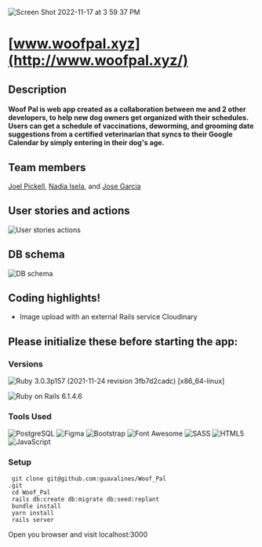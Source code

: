 ![Screen Shot 2022-11-17 at 3 59 37 PM](https://user-images.githubusercontent.com/100665876/204125004-51e31053-eb51-4986-8971-c0dd27d6d1ad.jpeg)

# [www.woofpal.xyz](http://www.woofpal.xyz/)

## Description

#### Woof Pal is web app created as a collaboration between me and 2 other developers, to help new dog owners get organized with their schedules. Users can get a schedule of vaccinations, deworming, and grooming date suggestions from a certified veterinarian that syncs to their Google Calendar by simply entering in their dog's age.

## Team members

[Joel Pickell](https://github.com/Guavalines), [Nadia Isela](https://github.com/nadialguno), and [Jose Garcia](https://github.com/pepe371)

## User stories and actions

![User stories   actions](https://user-images.githubusercontent.com/100665876/174163603-4cb10130-cff0-45c7-9672-1d37bb71e604.jpeg)

## DB schema

![DB schema](https://user-images.githubusercontent.com/100665876/174167633-29ecb89d-378c-40db-8351-6443905accfa.jpeg)

## Coding highlights!

- Image upload with an external Rails service Cloudinary

## Please initialize these before starting the app:

### Versions


![Ruby](https://img.shields.io/badge/Ruby-CC342D?style=for-the-badge&logo=ruby&logoColor=white) 3.0.3p157 (2021-11-24 revision 3fb7d2cadc) [x86_64-linux]

![Ruby on Rails](https://img.shields.io/badge/Ruby_on_Rails-CC0000?style=for-the-badge&logo=ruby-on-rails&logoColor=white) 6.1.4.6

### Tools Used

![PostgreSQL](https://img.shields.io/badge/PostgreSQL-316192?style=for-the-badge&logo=postgresql&logoColor=white)
![Figma](https://img.shields.io/badge/Figma-F24E1E?style=for-the-badge&logo=figma&logoColor=white)
![Bootstrap](https://img.shields.io/badge/Bootstrap-563D7C?style=for-the-badge&logo=bootstrap&logoColor=white)
![Font Awesome](https://img.shields.io/badge/Font_Awesome-339AF0?style=for-the-badge&logo=fontawesome&logoColor=white)
![SASS](https://img.shields.io/badge/Sass-CC6699?style=for-the-badge&logo=sass&logoColor=white)
![HTML5](https://img.shields.io/badge/HTML5-E34F26?style=for-the-badge&logo=html5&logoColor=white)
![JavaScript](https://img.shields.io/badge/JavaScript-323330?style=for-the-badge&logo=javascript&logoColor=F7DF1E)


### Setup

```
 git clone git@github.com:guavalines/Woof_Pal
.git
 cd Woof_Pal
 rails db:create db:migrate db:seed:replant
 bundle install
 yarn install
 rails server
```

Open you browser and visit localhost:3000



















